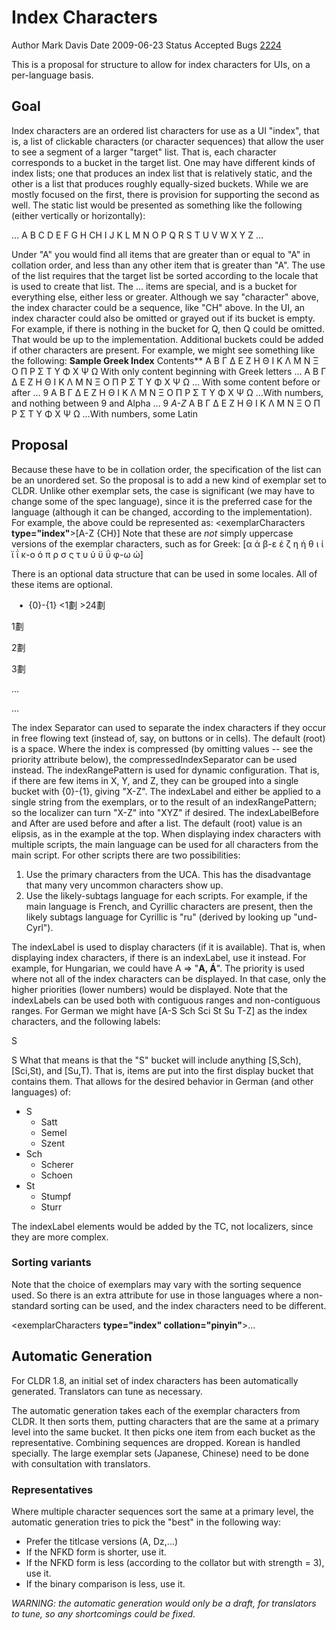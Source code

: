 # Index Characters

Author Mark Davis Date 2009-06-23
Status Accepted
Bugs
[2224](http://www.unicode.org/cldr/bugs-private/locale-bugs-private/data?id=2224)

This is a proposal for structure to allow for index characters for UIs, on a
per-language basis.

## Goal

Index characters are an ordered list characters for use as a UI "index", that
is, a list of clickable characters (or character sequences) that allow the user
to see a segment of a larger "target" list. That is, each character corresponds
to a bucket in the target list. One may have different kinds of index lists; one
that produces an index list that is relatively static, and the other is a list
that produces roughly equally-sized buckets. While we are mostly focused on the
first, there is provision for supporting the second as well.
The static list would be presented as something like the following (either
vertically or horizontally):

… A B C D E F G H CH I J K L M N O P Q R S T U V W X Y Z …

Under "A" you would find all items that are greater than or equal to "A" in
collation order, and less than any other item that is greater than "A". The use
of the list requires that the target list be sorted according to the locale that
is used to create that list. The … items are special, and is a bucket for
everything else, either less or greater. Although we say "character" above, the
index character could be a sequence, like "CH" above.
In the UI, an index character could also be omitted or grayed out if its bucket
is empty. For example, if there is nothing in the bucket for Q, then Q could be
omitted. That would be up to the implementation. Additional buckets could be
added if other characters are present. For example, we might see something like
the following:
**Sample Greek Index**
Contents**
Α Β Γ Δ Ε Ζ Η Θ Ι Κ Λ Μ Ν Ξ Ο Π Ρ Σ Τ Υ Φ Χ Ψ Ω With only content beginning with
Greek letters
… Α Β Γ Δ Ε Ζ Η Θ Ι Κ Λ Μ Ν Ξ Ο Π Ρ Σ Τ Υ Φ Χ Ψ Ω … With some content before or
after … 9 Α Β Γ Δ Ε Ζ Η Θ Ι Κ Λ Μ Ν Ξ Ο Π Ρ Σ Τ Υ Φ Χ Ψ Ω …With numbers, and
nothing between 9 and Alpha … 9 *A-Z* Α Β Γ Δ Ε Ζ Η Θ Ι Κ Λ Μ Ν Ξ Ο Π Ρ Σ Τ Υ Φ
Χ Ψ Ω …With numbers, some Latin

## Proposal

Because these have to be in collation order, the specification of the list can
be an unordered set. So the proposal is to add a new kind of exemplar set to
CLDR. Unlike other exemplar sets, the case is significant (we may have to change
some of the spec language), since it is the preferred case for the language
(although it can be changed, according to the implementation). For example, the
above could be represented as:
<characters>
<exemplarCharacters **type="index"**>\[A-Z {CH}\]</exemplarCharacters>
</characters>
Note that these are *not* simply uppercase versions of the exemplar characters,
such as for Greek:
<characters>
<exemplarCharacters>\[α ά β-ε έ ζ η ή θ ι ί ϊ ΐ κ-ο ό π ρ σ ς τ υ ύ ϋ ΰ φ-ω
ώ\]</exemplarCharacters>
</characters>

There is an optional data structure that can be used in some locales. All of
these items are optional.
<indexLabels>

<indexSeparator>&nbsp;</indexSeparator>
<compressedIndexSeparator>&nbsp;•&nbsp;</compressedIndexSeparator>
<indexRangePattern>{0}-{1}</indexRangePattern>
<indexLabelBefore>&lt;1劃</indexLabelBefore>
<indexLabelAfter>&gt;24劃</indexLabelAfter>

<indexLabel indexSource="一" priority="1">1劃</indexLabel>

<indexLabel indexSource="二">2劃</indexLabel>

<indexLabel indexSource="口">3劃</indexLabel>

...

...

</indexLabels>
The index Separator can used to separate the index characters if they occur in
free flowing text (instead of, say, on buttons or in cells). The default (root)
is a space. Where the index is compressed (by omitting values -- see the
priority attribute below), the compressedIndexSeparator can be used instead.
The indexRangePattern is used for dynamic configuration. That is, if there are
few items in X, Y, and Z, they can be grouped into a single bucket with
<indexRangePattern>{0}-{1}</separator>, giving "X-Z". The indexLabel and either
be applied to a single string from the exemplars, or to the result of an
indexRangePattern; so the localizer can turn "X-Z" into "XYZ" if desired.
The indexLabelBefore and After are used before and after a list. The default
(root) value is an elipsis, as in the example at the top. When displaying index
characters with multiple scripts, the main language can be used for all
characters from the main script. For other scripts there are two possibilities:

1.  Use the primary characters from the UCA. This has the disadvantage that many
    very uncommon characters show up.
2.  Use the likely-subtags language for each scripts. For example, if the main
    language is French, and Cyrillic characters are present, then the likely
    subtags language for Cyrillic is "ru" (derived by looking up "und-Cyrl").

The indexLabel is used to display characters (if it is available). That is, when
displaying index characters, if there is an indexLabel, use it instead. For
example, for Hungarian, we could have A => "**A, Á**". The priority is used
where not all of the index characters can be displayed. In that case, only the
higher priorities (lower numbers) would be displayed.
Note that the indexLabels can be used both with contiguous ranges and
non-contiguous ranges. For German we might have \[A-S Sch Sci St Su T-Z\] as the
index characters, and the following labels:

<indexLabel item="Sci">S</indexLabel>

<indexLabel item="Su">S</indexLabel>
What that means is that the "S" bucket will include anything \[S,Sch),
\[Sci,St), and \[Su,T). That is, items are put into the first display bucket
that contains them. That allows for the desired behavior in German (and other
languages) of:

*   S
    *   Satt
    *   Semel
    *   Szent
*   Sch
    *   Scherer
    *   Schoen
*   St
    *   Stumpf
    *   Sturr

The indexLabel elements would be added by the TC, not localizers, since they are
more complex.

### Sorting variants

Note that the choice of exemplars may vary with the sorting sequence used. So
there is an extra attribute for use in those languages where a non-standard
sorting can be used, and the index characters need to be different.

<exemplarCharacters **type="index" collation="pinyin"**>...</exemplarCharacters>

## Automatic Generation

For CLDR 1.8, an initial set of index characters has been automatically
generated. Translators can tune as necessary.

The automatic generation takes each of the exemplar characters from CLDR. It
then sorts them, putting characters that are the same at a primary level into
the same bucket. It then picks one item from each bucket as the representative.
Combining sequences are dropped. Korean is handled specially. The large exemplar
sets (Japanese, Chinese) need to be done with consultation with translators.

### Representatives

Where multiple character sequences sort the same at a primary level, the
automatic generation tries to pick the "best" in the following way:

*   Prefer the titlcase versions (A, Dz,...)
*   If the NFKD form is shorter, use it.
*   If the NFKD form is less (according to the collator but with strength = 3),
    use it.
*   If the binary comparison is less, use it.

*WARNING: the automatic generation would only be a draft, for translators to
tune, so any shortcomings could be fixed.*
